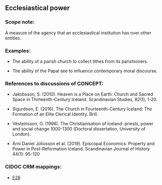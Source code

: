 ## Ecclesiastical power

###  Scope note:

A measure of the agency that an ecclesiastical institution has over other entities.

### Examples:

* The ability of a parish church to collect tithes from its parishioners.

* The ability of the Papal see to influence contemporary moral discourse.

### References to discussions of CONCEPT:

* Jakobsson, S. (2010). Heaven is a Place on Earth: Church and Sacred Space in Thirteenth-Century Iceland. Scandinavian Studies, 82(1), 1-20.

* Sigurdson, E. (2016). The Church in Fourteenth-Century Iceland: The Formation of an Elite Clerical Identity. Brill.

* Vésteinsson, O. (1996). The Christianisation of Iceland: priests, power and social change 1000-1300 (Doctoral dissertation, University of London).

* Árni Daníel Júlíusson et al. (2019). Episcopal Economics: Property and Power in Post-Reformation Iceland. Scandinavian Journal of History 44(1): 95-120

### CIDOC CRM mappings: 

* [E28](http://www.cidoc-crm.org/entity/e28-conceptual-object/version-6.2)
